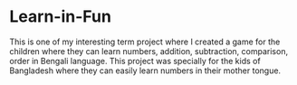# Learn-in-Fun
This is one of my interesting term project where I created a game for the children where they can learn numbers, addition, subtraction, comparison, order in Bengali language. This project was specially for the kids of Bangladesh where they can easily learn numbers in their mother tongue.
